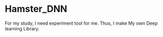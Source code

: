 # Hamster_DNN
For my study, I need experiment tool for me. Thus, I make My own Deep learning Library.

